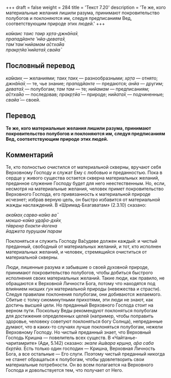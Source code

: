 +++
draft = false
weight = 284
title = 'Текст 7.20'
description = 'Те же, кого материальные желания лишили разума, принимают покровительство полубогов и поклоняются им, следуя предписаниям Вед, соответствующим природе этих людей.'
+++

_ка̄маис таис таир хр̣та-джн̃а̄на̄х̣  
прападйанте ’нйа-девата̄х̣  
там̇ там̇ нийамам а̄стха̄йа  
пракр̣тйа̄ нийата̄х̣ свайа̄_

## Пословный перевод

_ка̄маих̣_ — желаниями; _таих̣_ _таих̣_ — разнообразными; _хр̣та_ — отнято; _джн̃а̄на̄х̣_ — те, чье знание; _прападйанте_ — предаются; _анйа_ — другим; _девата̄х̣_ — полубогам; _там_ _там_ — те; _нийамам_ — предписаниям; _а̄стха̄йа_ — последовав; _пракр̣тйа̄_ — природе; _нийата̄х̣_ — подчиненные; _свайа̄_ — своей.

## Перевод

**Те же, кого материальные желания лишили разума, принимают покровительство полубогов и поклоняются им, следуя предписаниям Вед, соответствующим природе этих людей.**

## Комментарий

Те, кто полностью очистился от материальной скверны, вручают себя Верховному Господу и служат Ему с любовью и преданностью. Пока в сердце у живого существа остается скверна материальных желаний, преданное служение Господу будет для него неестественным. Но, если, несмотря на материальные желания, человек примет покровительство Верховного Господа, его привязанность к материальной природе исчезнет; избрав верную цель, он быстро избавится от материальной жажды наслаждений. В «Шримад-Бхагаватам» (2.3.10) сказано:

_ака̄мах̣ сарва-ка̄мо ва̄  
мокша-ка̄ма уда̄ра-дхӣх̣  
тӣврен̣а бхакти-йогена  
йаджета пурушам̇ парам_

Поклоняться и служить Господу Ва̄судеве должен каждый: и чистый преданный, свободный от материальных желаний, и тот, кто исполнен материальных желаний, и человек, стремящийся очиститься от материальной скверны.  
  
Люди, лишенные разума и забывшие о своей духовной природе, принимают покровительство полубогов, чтобы добиться быстрого исполнения своих материальных желаний. Такие люди, как правило, не обращаются к Верховной Личности Бога, потому что находятся под влиянием низших _гун_ материальной природы (невежества и страсти). Следуя правилам поклонения полубогам, они добиваются желаемого. Сбитые с толку сиюминутными прихотями, эти люди не знают, как достичь высшей цели. Но преданный Верховного Господа стоит на верном пути. Поскольку Веды рекомендуют поклоняться полубогам для достижения определенных целей (например, чтобы поправить здоровье, человеку советуют поклоняться богу Солнца), непреданные думают, что в каких-то случаях лучше поклоняться полубогам, нежели Верховному Господу. Но чистый преданный знает, что Верховный Господь Кришна — повелитель всех существ. В «Чайтанье-чаритамрите» (Ади, 5.142) сказано: _экале ӣш́вара кр̣шн̣а, а̄ра саба бхр̣тйа._ Есть только один господин — Кришна, Верховная Личность Бога, а все остальные — Его слуги. Поэтому чистый преданный никогда не станет обращаться к полубогам, чтобы удовлетворить свои материальные потребности. Он во всем полагается на Верховного Господа и довольствуется тем, что получает от Него.

